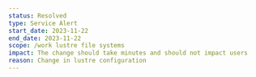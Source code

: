 ```yaml
---
status: Resolved
type: Service Alert
start_date: 2023-11-22
end_date: 2023-11-22
scope: /work lustre file systems  
impact: The change should take minutes and should not impact users    
reason: Change in lustre configuration 
---
```

